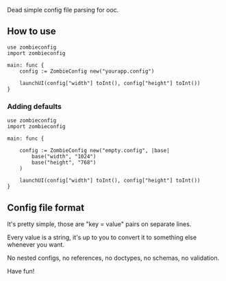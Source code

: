 Dead simple config file parsing for ooc.

## How to use

```ooc
use zombieconfig
import zombieconfig

main: func {
    config := ZombieConfig new("yourapp.config")

    launchUI(config["width"] toInt(), config["height"] toInt())
}
```

### Adding defaults


```ooc
use zombieconfig
import zombieconfig

main: func {

    config := ZombieConfig new("empty.config", |base|
        base("width", "1024")
        base("height", "768")
    )

    launchUI(config["width"] toInt(), config["height"] toInt())
}
```

## Config file format

It's pretty simple, those are "key = value" pairs on separate lines.

Every value is a string, it's up to you to convert it to something else
whenever you want.

No nested configs, no references, no doctypes, no schemas, no validation.

Have fun!

